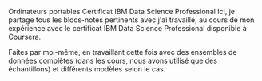 Ordinateurs portables Certificat IBM Data Science Professional
Ici, je partage tous les blocs-notes pertinents avec j'ai travaillé, au cours de mon expérience avec le certificat IBM Data Science Professional disponible à Coursera.

Faites par moi-même, en travaillant cette fois avec des ensembles de données complètes (dans les cours, nous avons utilisé que des échantillons) et différents modèles selon le cas.
